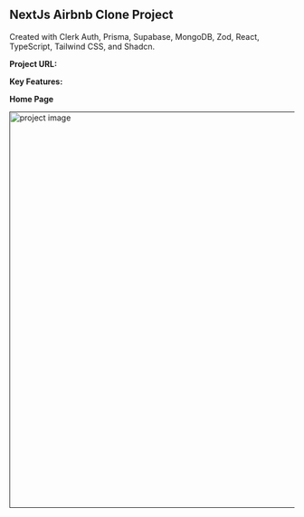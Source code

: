 ## NextJs Airbnb Clone Project

Created with Clerk Auth, Prisma, Supabase, MongoDB, Zod, React, TypeScript, Tailwind CSS, and Shadcn.

**Project URL:**

**Key Features:**

**Home Page**

<a href='' target='_blank'>
<img src='' width='700' alt='project image'>
</a>
